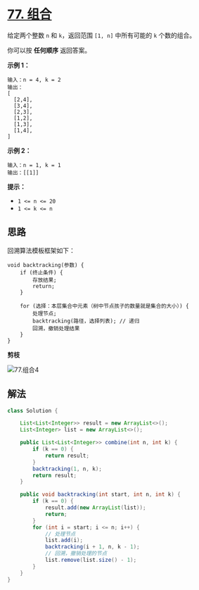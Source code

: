 # [77. 组合](https://leetcode-cn.com/problems/combinations/)

给定两个整数 `n` 和 `k`，返回范围 `[1, n]` 中所有可能的 `k` 个数的组合。

你可以按 **任何顺序** 返回答案。

 

**示例 1：**

```
输入：n = 4, k = 2
输出：
[
  [2,4],
  [3,4],
  [2,3],
  [1,2],
  [1,3],
  [1,4],
]
```

**示例 2：**

```
输入：n = 1, k = 1
输出：[[1]]
```

 

**提示：**

- `1 <= n <= 20`
- `1 <= k <= n`

## 思路

回溯算法模板框架如下：

```
void backtracking(参数) {
    if (终止条件) {
        存放结果;
        return;
    }

    for (选择：本层集合中元素（树中节点孩子的数量就是集合的大小）) {
        处理节点;
        backtracking(路径，选择列表); // 递归
        回溯，撤销处理结果
    }
}
```

**剪枝**

![77.组合4](D:\LeetCode\picture\77-1.png)

## 解法

```java
class Solution {

    List<List<Integer>> result = new ArrayList<>();
    List<Integer> list = new ArrayList<>();

    public List<List<Integer>> combine(int n, int k) {
        if (k == 0) {
            return result;
        }
        backtracking(1, n, k);
        return result;
    }

    public void backtracking(int start, int n, int k) {
        if (k == 0) {
            result.add(new ArrayList(list));
            return;
        }
        for (int i = start; i <= n; i++) {
            // 处理节点
            list.add(i);
            backtracking(i + 1, n, k - 1);
            // 回溯，撤销处理的节点
            list.remove(list.size() - 1);
        }
    }
}
```

